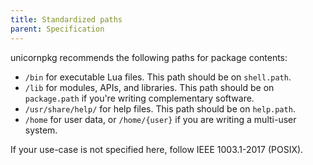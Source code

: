```yaml
---
title: Standardized paths
parent: Specification
---
```


unicornpkg recommends the following paths for package contents:

- `/bin` for executable Lua files. This path should be on `shell.path`.
- `/lib` for modules, APIs, and libraries. This path should be on `package.path` if you're writing complementary software.
- `/usr/share/help/` for help files. This path should be on `help.path`.
- `/home` for user data, or `/home/{user}` if you are writing a multi-user system.

If your use-case is not specified here, follow IEEE 1003.1-2017 (POSIX).
